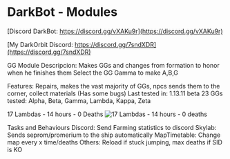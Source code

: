 # DarkBot - Modules

[Discord DarkBot: https://discord.gg/vXAKu9r](https://discord.gg/vXAKu9r)

[My DarkOrbit Discord: https://discord.gg/7sndXDR](https://discord.gg/7sndXDR)


GG Module
Descripcion: Makes GGs  and changes from formation to honor when he finishes them
Select the GG Gamma to make A,B,G

Features: Repairs, makes the vast majority of GGs, npcs sends them to the corner, collect materials (Has some bugs)
Last tested in: 1.13.11 beta 23
GGs tested: Alpha, Beta, Gamma, Lambda, Kappa, Zeta

17 Lambdas - 14 hours - 0 Deaths
![17 Lambdas - 14 hours - 0 deaths](http://oi64.tinypic.com/keccnm.jpg)


Tasks and Behaviours
Discord: Send Farming statistics to discord
Skylab: Sends seprom/promerium to the ship automatically
MapTimetable: Change map every x time/deaths
Others: Reload if stuck jumping, max deaths if SID is KO
